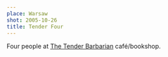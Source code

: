 ```yaml
---
place: Warsaw
shot: 2005-10-26
title: Tender Four
---
```


Four people at [The Tender Barbarian](http://czulybarbarzynca.pl/) café/bookshop.
